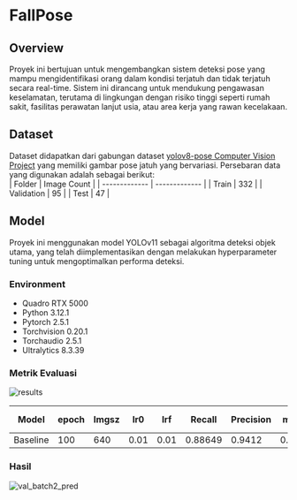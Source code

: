 # FallPose
## Overview
Proyek ini bertujuan untuk mengembangkan sistem deteksi pose yang mampu mengidentifikasi orang dalam kondisi terjatuh dan tidak terjatuh secara real-time. Sistem ini dirancang untuk mendukung pengawasan keselamatan, terutama di lingkungan dengan risiko tinggi seperti rumah sakit, fasilitas perawatan lanjut usia, atau area kerja yang rawan kecelakaan.

## Dataset
Dataset didapatkan dari gabungan dataset [yolov8-pose Computer Vision Project](https://universe.roboflow.com/yolo-xvnzo/yolov8-pose-utovc/dataset/3) yang memiliki gambar pose jatuh yang bervariasi. Persebaran data yang digunakan adalah sebagai berikut:  
| Folder  | Image Count | 
| ------------- | ------------- |
| Train  | 332 | 
| Validation | 95 | 
| Test | 47 |

## Model 
Proyek ini menggunakan model YOLOv11 sebagai algoritma deteksi objek utama, yang telah diimplementasikan dengan melakukan hyperparameter tuning untuk mengoptimalkan performa deteksi.

### Environment
- Quadro RTX 5000
- Python 3.12.1
- Pytorch 2.5.1
- Torchvision 0.20.1
- Torchaudio 2.5.1
- Ultralytics 8.3.39

### Metrik Evaluasi
![results](https://github.com/user-attachments/assets/c2dc71ac-7fcc-48b6-bd17-aecb9fe5ff7e)

| Model | epoch  | Imgsz | lr0  | lrf | Recall  | Precision | mAP50  | mAP50-95 |
| ------------- | ------------- | ------------- | ------------- | ------------- | ------------- | ------------- | ------------- | ------------- |
| Baseline | 100  | 640  | 0.01  | 0.01 | 0.88649  | 0.9412  | 0.90595 | 0.6018  |

### Hasil
![val_batch2_pred](https://github.com/user-attachments/assets/f90b10f3-448e-4a89-985f-3c678b5f0bab)
